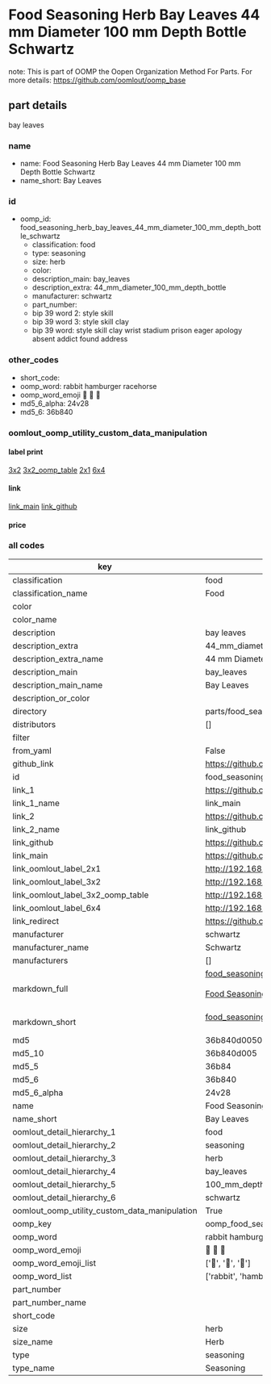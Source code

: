 # Food Seasoning Herb Bay Leaves 44 mm Diameter 100 mm Depth Bottle Schwartz  

note: This is part of OOMP the Oopen Organization Method For Parts. For more details: https://github.com/oomlout/oomp_base

##  part details
  



bay leaves



### name
* name: Food Seasoning Herb Bay Leaves 44 mm Diameter 100 mm Depth Bottle Schwartz
* name_short: Bay Leaves
### id
* oomp_id: food_seasoning_herb_bay_leaves_44_mm_diameter_100_mm_depth_bottle_schwartz
  * classification: food
  * type: seasoning
  * size: herb
  * color: 
  * description_main: bay_leaves
  * description_extra: 44_mm_diameter_100_mm_depth_bottle
  * manufacturer: schwartz
  * part_number: 
  * bip 39 word 2: style skill
  * bip 39 word 3: style skill clay
  * bip 39 word: style skill clay wrist stadium prison eager apology absent addict found address

### other_codes
* short_code: 
* oomp_word: rabbit hamburger racehorse
* oomp_word_emoji :rabbit: :hamburger: :racehorse:
* md5_6_alpha: 24v28
* md5_6: 36b840






### oomlout_oomp_utility_custom_data_manipulation
#### label print
[3x2](http://192.168.1.245:1112/?label=oomp%2024v28)
[3x2_oomp_table](http://192.168.1.108:1112/?label=oomp%2024v28)
[2x1](http://192.168.1.242:1112/?label=oomp%2024v28)
[6x4](http://192.168.1.55:1112/?label=oomp%2024v28)    

#### link

[link_main](https://github.com/oomlout/oomlout_oomp_version_1_messy/tree/main/parts/food_seasoning_herb_bay_leaves_44_mm_diameter_100_mm_depth_bottle_schwartz) [link_github](https://github.com/oomlout/oomlout_oomp_version_1_messy/tree/main/parts/food_seasoning_herb_bay_leaves_44_mm_diameter_100_mm_depth_bottle_schwartz)                             

#### price







### all codes 
| key | value |  
| --- | --- |  
| classification | food |  
| classification_name | Food |  
| color |  |  
| color_name |  |  
| description | bay leaves |  
| description_extra | 44_mm_diameter_100_mm_depth_bottle |  
| description_extra_name | 44 mm Diameter 100 mm Depth Bottle |  
| description_main | bay_leaves |  
| description_main_name | Bay Leaves |  
| description_or_color |   |  
| directory | parts/food_seasoning_herb_bay_leaves_44_mm_diameter_100_mm_depth_bottle_schwartz |  
| distributors | [] |  
| filter |  |  
| from_yaml | False |  
| github_link | https://github.com/oomlout/oomlout_oomp_part_src/tree/main/parts/food_seasoning_herb_bay_leaves_44_mm_diameter_100_mm_depth_bottle_schwartz |  
| id | food_seasoning_herb_bay_leaves_44_mm_diameter_100_mm_depth_bottle_schwartz |  
| link_1 | https://github.com/oomlout/oomlout_oomp_version_1_messy/tree/main/parts/food_seasoning_herb_bay_leaves_44_mm_diameter_100_mm_depth_bottle_schwartz |  
| link_1_name | link_main |  
| link_2 | https://github.com/oomlout/oomlout_oomp_version_1_messy/tree/main/parts/food_seasoning_herb_bay_leaves_44_mm_diameter_100_mm_depth_bottle_schwartz |  
| link_2_name | link_github |  
| link_github | https://github.com/oomlout/oomlout_oomp_version_1_messy/tree/main/parts/food_seasoning_herb_bay_leaves_44_mm_diameter_100_mm_depth_bottle_schwartz |  
| link_main | https://github.com/oomlout/oomlout_oomp_version_1_messy/tree/main/parts/food_seasoning_herb_bay_leaves_44_mm_diameter_100_mm_depth_bottle_schwartz |  
| link_oomlout_label_2x1 | http://192.168.1.242:1112/?label=oomp%2024v28 |  
| link_oomlout_label_3x2 | http://192.168.1.245:1112/?label=oomp%2024v28 |  
| link_oomlout_label_3x2_oomp_table | http://192.168.1.108:1112/?label=oomp%2024v28 |  
| link_oomlout_label_6x4 | http://192.168.1.55:1112/?label=oomp%2024v28 |  
| link_redirect | https://github.com/oomlout/oomlout_oomp_version_1_messy/tree/main/parts/food_seasoning_herb_bay_leaves_44_mm_diameter_100_mm_depth_bottle_schwartz |  
| manufacturer | schwartz |  
| manufacturer_name | Schwartz |  
| manufacturers | [] |  
| markdown_full | [food_seasoning_herb_bay_leaves_44_mm_diameter_100_mm_depth_bottle_schwartz](none)<br>[](none)<br>[Food Seasoning Herb Bay Leaves 44 Mm Diameter 100 Mm Depth Bottle Schwartz](none)<br><br> |  
| markdown_short | [food_seasoning_herb_bay_leaves_44_mm_diameter_100_mm_depth_bottle_schwartz](none)<br><br> |  
| md5 | 36b840d0050a689eac69ffe654729ebe |  
| md5_10 | 36b840d005 |  
| md5_5 | 36b84 |  
| md5_6 | 36b840 |  
| md5_6_alpha | 24v28 |  
| name | Food Seasoning Herb Bay Leaves 44 mm Diameter 100 mm Depth Bottle Schwartz |  
| name_short | Bay Leaves |  
| oomlout_detail_hierarchy_1 | food |  
| oomlout_detail_hierarchy_2 | seasoning |  
| oomlout_detail_hierarchy_3 | herb |  
| oomlout_detail_hierarchy_4 | bay_leaves |  
| oomlout_detail_hierarchy_5 | 100_mm_depth |  
| oomlout_detail_hierarchy_6 | schwartz |  
| oomlout_oomp_utility_custom_data_manipulation | True |  
| oomp_key | oomp_food_seasoning_herb_bay_leaves_44_mm_diameter_100_mm_depth_bottle_schwartz |  
| oomp_word | rabbit hamburger racehorse |  
| oomp_word_emoji | :rabbit: :hamburger: :racehorse: |  
| oomp_word_emoji_list | [':rabbit:', ':hamburger:', ':racehorse:'] |  
| oomp_word_list | ['rabbit', 'hamburger', 'racehorse'] |  
| part_number |  |  
| part_number_name |  |  
| short_code |  |  
| size | herb |  
| size_name | Herb |  
| type | seasoning |  
| type_name | Seasoning |  

